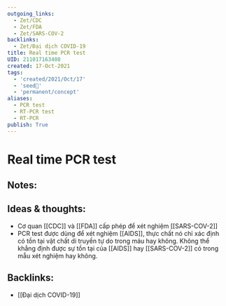 ```yaml
---
outgoing_links:
  - Zet/CDC
  - Zet/FDA
  - Zet/SARS-COV-2
backlinks:
  - Zet/Đại dịch COVID-19
title: Real time PCR test
UID: 211017163408
created: 17-Oct-2021
tags:
  - 'created/2021/Oct/17'
  - 'seed🥜'
  - 'permanent/concept'
aliases:
  - PCR test
  - RT-PCR test
  - RT-PCR
publish: True
---
```

# Real time PCR test

## Notes:


## Ideas & thoughts:
- Cơ quan [[CDC]] và [[FDA]] cấp phép để xét nghiệm [[SARS-COV-2]]
- PCR test được dùng để xét nghiệm [[AIDS]], thực chất nó chỉ xác định có tồn tại vật chất di truyền tự do trong máu hay không. Không thể khẳng định được sự tồn tại của [[AIDS]] hay [[SARS-COV-2]] có trong mẫu xét nghiệm hay không.


## Backlinks:
- [[Đại dịch COVID-19]]
